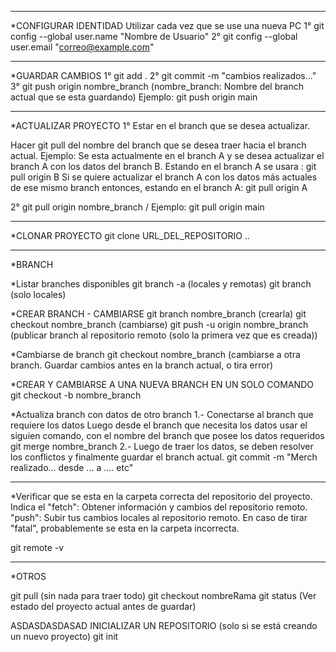 _____________________________________________________________
*CONFIGURAR IDENTIDAD 
Utilizar cada vez que se use una nueva PC
1° git config --global user.name "Nombre de Usuario"
2° git config --global user.email "correo@example.com"



____________________________________________________________
*GUARDAR CAMBIOS
1° git add .
2° git commit -m "cambios realizados..."
3° git push origin nombre_branch  (nombre_branch: Nombre del branch actual que se esta guardando)
              Ejemplo: git push origin main  
  


_____________________________________________________________
*ACTUALIZAR PROYECTO
1° Estar en el branch que se desea actualizar.

Hacer git pull del nombre del branch que se desea traer hacia el branch actual.
Ejemplo: Se esta actualmente en el branch A y se desea actualizar el branch A con los datos del branch B. 
Estando en el branch A se usara : git pull origin B
Si se quiere actualizar el branch A con los datos más actuales de ese mismo branch entonces, estando en el branch A: git pull origin A

2° git pull origin nombre_branch  / Ejemplo:  git pull origin main


______________________________________________________________
*CLONAR PROYECTO
git clone URL_DEL_REPOSITORIO ..


__________________________________________________________
*BRANCH

*Listar branches disponibles
git branch -a  (locales y remotas)
git branch     (solo locales)


*CREAR BRANCH - CAMBIARSE
git branch nombre_branch   (crearla)
git checkout nombre_branch   (cambiarse)
git push -u origin nombre_branch (publicar branch al repositorio remoto (solo la primera vez que es creada))



*Cambiarse de branch
git checkout nombre_branch   (cambiarse a otra branch. Guardar cambios antes en la branch actual, o tira error) 


*CREAR Y CAMBIARSE A UNA NUEVA BRANCH EN UN SOLO COMANDO
git checkout -b nombre_branch


*Actualiza branch con datos de otro branch
1.- Conectarse al branch que requiere los datos
Luego desde el branch que necesita los datos usar el siguien comando, con el nombre del branch que posee los datos requeridos
git merge nombre_branch
2.- Luego de traer los datos, se deben resolver los conflictos y finalmente guardar el branch actual.
git commit -m "Merch realizado... desde ... a .... etc"


__________________________________________________________
*Verificar que se esta en la carpeta correcta del repositorio del proyecto.
Indica el "fetch": Obtener información y cambios del repositorio remoto. 
          "push": Subir tus cambios locales al repositorio remoto. 
En caso de tirar "fatal", probablemente se esta en la carpeta incorrecta.

git remote -v 


_________________________________________________________________
*OTROS

git pull (sin nada para traer todo)
git checkout nombreRama
git status (Ver estado del proyecto actual antes de guardar)

ASDASDASDASAD
INICIALIZAR UN REPOSITORIO (solo si se está creando un nuevo proyecto)
git init
